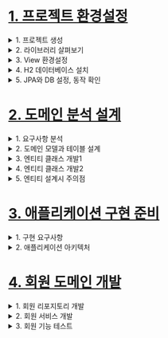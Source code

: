 # [1. 프로젝트 환경설정](./1.project-setting)
<details> <summary> 1. 프로젝트 생성</summary>

</details>

<details> <summary> 2. 라이브러리 살펴보기</summary>

- gradle 의존관계 보기
    - `./gradlew dependencies -configuration compileClasspath`

- spring-boot-starter-web
    - spring-boot-starter-tomcat: 톰캣 (웹서버)
    - spring-webmvc: 스프링 웹 MVC
- spring-boot-starter-thymeleaf: 타임리프 템플릿 엔진(View)
- spring-boot-starter-data-jpa
    - spring-boot-starter-aop
    - spring-boot-starter-jdbc
        - HikariCP 커넥션 풀 (부트 2.0 기본)
    - hibernate + JPA: 하이버네이트 + JPA
    - spring-data-jpa: 스프링 데이터 JPA
- spring-boot-starter(공통): 스프링 부트 + 스프링 코어 + 로깅
    - spring-boot
        - spring-core
    - spring-boot-starter-logging
- logback, slf4j

### 테스트 라이브러리
- spring-boot-starter-test
    - junit: 테스트 프레임워크
    - mockito: 목 라이브러리
    - assertj: 테스트 코드를 좀 더 편하게 작성하게 도와주는 라이브러리
    - spring-test: 스프링 통합 테스트 지원
- 핵심 라이브러리
    - 스프링 MVC
    - 스프링 ORM
    - JPA, 하이버네이트
    - 스프링 데이터 JPA
- 기타 라이브러리
    - H2 데이터베이스 클라이언트
    - 커넥션 풀: 부트 기본은 HikariCP
    - WEB(thymeleaf)
    - 로깅 SLF4J & LogBack
    - 테스트

참고: 스프링 데이터 JPA는 스프링과 JPA을 먼저 이해하고 사용해야 하는 응용기술이다.

</details>

<details> <summary> 3. View 환경설정</summary>

- thymeleaf 템플릿 엔진
    - thymeleaf 공식 사이트: https://www.thymeleaf.org/
    - 스프링 공식 튜토리얼: https://spring.io/guides/gs/serving-web-content/
    - 스프링부트 메뉴얼: https://docs.spring.io/spring-boot/docs/2.1.6.RELEASE/reference/html/
      boot-features-developing-web-applications.html#boot-features-spring-mvc-template-engines
- 스프링 부트 thymeleaf viewName 매핑
    - `resources:templates/` + (ViewName) + `.html`

- 참고: spring-boot-devtools 라이브러리를 추가하면, html 파일을 컴파일만 해주면 서버 재시작 없이
View 파일 변경이 가능하다.
    - `implementation 'org.springframework.boot:spring-boot-devtools'`
- 인텔리J 컴파일 방법: 메뉴 build Recompile

</details>

<details> <summary> 4. H2 데이터베이스 설치 </summary>

- 개발이나 테스트 용도로 가볍고 편리한 DB, 웹 화면 제공
- 주의 Version 1.4.200를 사용
- https://www.h2database.com/html/main.html
- 다운로드 및 설치
- 데이터 베이스 파일 생성 방법
    - `jdbc:h2:~/jpashop` (최소 한번)
    - `~/jpashop.mv.db`파일 생성 확인
    - 이후 부터는 `jdbc:h2:tcp://localhost/~/jpashop`

- 주의: H2 데이터베이스의 MVCC 옵션은 G2 1.4.198 버전부터 제거되었다. 1.4.200 버전에서는 MVCC옵션을 사용하면 오류가 발생한다.

</details>

<details> <summary> 5. JPA와 DB 설정, 동작 확인 </summary>

`main/resources/application.yml`
```
spring:
 datasource:
 url: jdbc:h2:tcp://localhost/~/jpashop
 username: sa
 password:
 driver-class-name: org.h2.Driver
 jpa:
 hibernate:
 ddl-auto: create
 properties:
 hibernate:
# show_sql: true
 format_sql: true
logging.level:
 org.hibernate.SQL: debug
# org.hibernate.type: trace
```

- spring.jpa.hibernate.ddl-auto: create
    - 이 옵션은 애플리케이션 실행 시점에 테이블을 drop 하고, 다시 생성한다.

> 참고: 모든 로그 출력은 가급적 로거를 통해 남겨야 한다
> `show_sql` : 옵션은 `System.out` 에 하이버네이트 실행 SQL을 남긴다.
> `org.hibernate.SQL` : 옵션은 logger를 통해 하이버네이트 실행 SQL을 남긴다

> 주의!`application.yml`같은 `yml`파일은 띄어쓰기(스페이스) 2칸으로 계층을 만든다. 따라서
> 띄어쓰기 2칸을 필수로 적어주어야 한다.
> 예를 들어서 아래의 `datasource`는 `spring:`하위에 있고 앞에 띄어쓰기 2칸이 있으므로
> `spring.datasource`가 된다. 다음 코드에 주석으로 띄어쓰기를 적어두었다.<br>

yml 띄어쓰기 주의
```
spring: #띄어쓰기 없음
 datasource: #띄어쓰기 2칸
 url: jdbc:h2:tcp://localhost/~/jpashop #4칸
 username: sa
 password:
 driver-class-name: org.h2.Driver
 jpa: #띄어쓰기 2칸
 hibernate: #띄어쓰기 4칸
 ddl-auto: create #띄어쓰기 6칸
 properties: #띄어쓰기 4칸
 hibernate: #띄어쓰기 6칸
# show_sql: true #띄어쓰기 8칸
 format_sql: true #띄어쓰기 8칸
logging.level: #띄어쓰기 없음
 org.hibernate.SQL: debug #띄어쓰기 2칸
# org.hibernate.type: trace #띄어쓰기 2칸
```

> 주의! @Test는 JUnit4를 사용하면 org.junit.Test를 사용하셔야 합니다. 만약 JUnit5 버전을 사용하면
> 그것에 맞게 사용하면 된다.
- Entity, Repository 동작 확인
- jar 빌드해서 동작 확인
    - `./gradlew clean build`
    - `cd build/libs/`
    - `java -jar ./jpashop...`

> 오류: 테스트를 실행했는데 다음과 같이 테스트를 찾을 수 없는 오류가 발생하는 경우
> `No tests found for given indlues: [jpabook.jpashop.MemberRepositoryTest]`
> `(filter.includeTestsMatching)`
> 해결: 스프링 부트 2.1.x 버전을 사용하지 않고, 2.2.x 이상 버전을 사용하면 Junit5가 설치된다. 이때는
> `build.gradle` 마지막에 다음 내용을 추가하면 테스트를 인식할 수 있다. Junit5 부터는 `build.gradle`
> 에 다음 내용을 추가 해야 테스트가 인식된다.

`build.gradle`마지막에 추가
```
test {
useJUnitPlatform()
}
```

> 참고: 스프링 부트를 통해 복잡한 설정이 다 자동화 되었다. `persistence.xml`도 없고,
> `LocalContainerEntityManagerFactoryBean`도 없다. 스프링 부트를 통한 추가 설정은
> 스프링 부트 메뉴얼을 참고하고, 스프링 부트를 사용하지 않고 순수 스프링과 JPA 설정 방법은 자바
> ORM표준 JPA 프로그래밍 책을 참고

### 쿼리 파라미터 로그 남기기
- 로그에 다음을 추가하기 `org.hiberrnate.type`: SQL 실행 파라미터를 로그로 남긴다.
- 외부 라이브 러리 사용
    - https://github.com/gavlyukovskiy/spring-boot-data-source-decorator
    - 스프링 부트를 사용하면 이 라이브러리만 추가하면 된다.<br>
    `implementation 'com.github.gavlyukovskiy:p6spy-spring-boot-starter:1.5.6'`

> 참고: 쿼리 파라미터를 로그로 남기는 외부 라이브러리는 시스템 자원을 사용하므로, 개발 단계에서는 편하게
> 사용해도 된다. 하지만 운영시스템에 적용하려면 꼭 성능테스트를 하고 사용하는 것이 좋다.

</details>

# [2. 도메인 분석 설계](./2.domain_analysis_design)

<details> <summary> 1. 요구사항 분석 </summary>

![image](https://user-images.githubusercontent.com/28394879/133268707-02de0e4f-fffb-4e93-a1a6-20d49487e339.png)

### 기능 목록
- 회원 기능
    - 회원 등록
    - 회원 조회
- 상품 기능
    - 상품 등록
    - 상품 수정
    - 상품 조회
- 주문 기능
    - 상품 주문
    - 주문 내역 조회
    - 주문 취소
- 기타 요구사항
    - 상품은 제고 관리가 필요하다.
    - 상품의 종류는 도서,음반,영화가 있다.
    - 상품을 카테고리로 구분할 수 있다.
    - 상품 주문시 배송 정볼르 입력할 수 있다.

</details>

<details> <summary> 2. 도메인 모델과 테이블 설계 </summary>

## 도메인 모델과 테이블 설계
![image](https://user-images.githubusercontent.com/28394879/133434624-67879f8b-c61d-4085-b6e5-acda70cdb6b9.png)
- 회원, 주문, 상품의 관계: 회원은 여러 상품을 주문할 수 있다. 그리고 한 번 주문할 때 여러 상품을 선택할 수 있으므로 주문과 상품은 다대다 관계다.
하지만 이런 다대다 관계는 관계형 데이터베이스는 물론이고 엔티티에서도 거의 사용하지 않는다. 따라서 그림처럼 주문상품이라는 엔티티를 추가해서
다대다 관계를 일대일, 다대일 관계로 풀어냈다.

- 상품 분류: 상품은 도서, 음반, 영화로 구분되는데 상품이라는 공통 속성을 사용하므로 상속 구조로 표현했다.

### 회원 엔티티 분석
![image](https://user-images.githubusercontent.com/28394879/133435599-d393a2c2-0de4-492a-8fa8-4b9885cb8d51.png)
- 회원(Member): 이름과 임베디드 타입인 주소(`Address`), 그리고 주문(`orders`) 리스트를 가진다.
- 주문(Order): 한 번 주문시 여러 상품을 주문할 수 있으므로 주문과 상품주문(`OrderItem`)은 일대다 관계다.
주문은 상품을 주문한 회원과 배송 정보, 주문 날짜, 주문 상태(`status`)를 가지고 있다. 주문 상태는 열거형을 사용했는데 주문(`Order`), 취소(`CANCEL`)을 표현할 수 있다.

- 주문상품(OrderItem): 주문한 상품 정보와 주문 금액(`orderPrice`), 주문 수량(`count`)정보를 가지고 있다. (보통 `OrderLine`, `ListItem`으로 많이 표현한다.)

- 상품(Item): 이름, 가격, 재고수량(`stockQuantity`)을 가지고 있다. 상품을 주문하면 재고수량이 줄어든다. 상품의 종류로는 도서, 음반, 영화가 있는데 각각은 사용하는 속성이 조금씩 다르다.

- 배송(Delivery): 주문시 하나의 배송 정보를 생성한다. 주문과 배송은 일대일 관계다.

- 카테고리(Category): 상품과 다대다 관계를 맺는다. `parent`, `child`로 부모, 자식 카테고리를 연결한다.

- 주소(Address): 값 타입(임베디드 타입)이다. 회원과 배송(Delivery)에서 사용한다.

> 참고: 회원 엔티티 분석 그림에서 Order와 Delivery가 단방향 관계로 잘못 그려져 있다. 양방향 관계가 맞다.

> 참고: 회원이 주문을 하기 때문에, 회원이 주문리스트를 가지는 것은 얼핏 보면 잘 설계한 것 같지만, 객체 세상은
> 실제 세계와는 다르다. 실무에서는 회원이 주문을 참조하지 않고, 주문이 회원을 참조하는 것으로 충분하다.
> 여기서는 일대다, 다대일 양방향 연관관계를 설명하기 위해서 추가했다.

### 회원 테이블 분석
![image](https://user-images.githubusercontent.com/28394879/133438311-c815f9b1-1f81-40ce-8df4-aa9c8400e2cf.png)

- MEMBER: 회원 엔티티의 `Address`임베디드 타입 정보가 회원 테이블에 그대로 들어갔다. 이것은 `DELIVERY`테이블도 마찬가지다.

- ITEM: 앨범, 도서, 영화 타입을 통합해서 하나의 테이블로 만들었다. `DTYPE` 컬럼으로 타입을 구분한다.

> 참고: 테이블명이 `ORDER`가 아니라 `ORDERS`인 것은 데이터베이스가 `order by`때문에 예약어로 잡고 있는 경우가 많다. 그래서 관례상 `ORDERS`를 많이 사용한다.

> 참고: 실제 코드에서는 DB에 소문자 + _(언더스코어) 스타일을 사용한다.
> 데이터베이스 테이블명, 컬럼명에 대한 관례는 회사마다 다르다. 보통은 대문자 + _(언더스코어)나 소문자 + _(언더스코어) 방식 중에 하나를 지정해서 일관성 있게 사용한다.
> 여기에서는 객체와 차이를 나타내기 위해 데이터베이스 테이블, 컬럼명은 대문자를 사용했지만, **실제 코드에서는 소문자 + _(언더스코어) 스타일을 사용하겠다.

### 연관관계 매핑 분석
- 회원과 주문: 일대다, 다대일의 양방향 관계다. 따라서 연관관계의 주인을 정해야 하는데, 외래 키가 있는 주문을 연관관계의 주인으로 정하는 것이 좋다.
그러므로 `Order.member`를 `ORDERS.MEMBER_ID` 외래키와 매핑한다.

- 주문상품과 주문: 다대일 양방향 관계다. 외래 키가 주문상품에 있으므로 주문상품이 연관관계의 주인이다. 그러므로 `OrderItem.order`를 `ORDER_ITEM.ORDER_ID`외래키와 매핑한다.

- 주문상품과 상품: 다대일 단방향 관계다. `OrderItem.item`을 `ORDER_ITEM.ITEM_ID` 외래키와 매핑한다.

- 주문과 배송: 일대일 단방향 관계다. `Order.delivery`를 `ORDERS.DELIVERY_ID` 외래키와 매핑한다.

- 카테고리와 상품: `@ManyToMany`를 사용해서 매핑한다. (실무에서 @ManyToMany는 사용하지 말자. 여기서는 다대다 관계를 예제로 보여주기 위해 추가했을 뿐이다.)

> 참고: 외래 키가 있는 곳을 연관관계의 주인으로 정해라.
> 연관관계의 주인은 단순히 외래 키를 누가 관리하냐의 문제이지 비즈니스상 우위에 있다고 주인으로 정하면
> 안된다.. 예를 들어서 자동차와 바퀴가 있으면, 일대다 관계에서 항상 다쪽에 외래 키가 있으므로 외래 키가
> 있는 바퀴를 연관관계의 주인으로 정하면 된다. 물론 자동차를 연관관계의 주인으로 정하는 것이 불가능 한
> 것은 아니지만, 자동차를 연관관계의 주인으로 정하면 자동차가 관리하지 않는 바퀴 테이블의 외래 키 값이
> 업데이트 되므로 관리와 유지보수가 어렵고, 추가적으로 별도의 업데이트 쿼리가 발생하는 성능 문제도 있
> 다. 자세한 내용은 JPA 기본편을 참고하자.


</details>

<details> <summary> 3. 엔티티 클래스 개발1 </summary>

- 예제에서는 설명을 쉽게하기 위해 엔티티 클래스에 Getter, Setter를 모두 열고, 최대한 단순하게 설계
- 실무에서는 가급적 Getter는 열어두고, Setter는 꼭 필요한 경우에만 사용하는 것을 추천

> 참고: 이론적으로 Getter, Setter 모두 제공하지 않고, 꼭 필요한 별도의 메서드를 제공하는게 가장 이상적이다.
> 하지만 실무에서 엔티티의 데이터는 조회할 일이 너무 많으므로, Getter의 경우 모두 열어두는 것이 편리하다.
> Getter는 아무리 호출해도 호출 하는 것 만으로 어떤 일이 발생하지 않는다. 하지만 Setter는 문제가 다르다.
> Setter를 호출하면 데이터가 변한다. Setter를 막 열어두면 가까운 미래에 엔티티가 도대체 왜 변경되는지
> 추적하기 점점 힘들어진다. 그래서 엔티티를 변경할 때는 Setter 대신에 변경 지점이 명확하도록 변경을 위한
> 비즈니스 메서드를 별도로 제공해야 한다.

### 회원 엔티티
> 참고: 엔티티의 식별자는 id 를 사용하고 PK 컬럼명은 member_id 를 사용했다. 엔티티는 타입(여기서는
> Member)이 있으므로 id 필드만으로 쉽게 구분할 수 있다. 테이블은 타입이 없으므로 구분이 어렵다. 그리
> 고 테이블은 관례상 테이블명 + id 를 많이 사용한다. 참고로 객체에서 id 대신에 memberId 를 사용해도
> 된다. 중요한 것은 일관성이다.

</details>

<details> <summary> 4. 엔티티 클래스 개발2 </summary>

### 카테고리 엔티티
> 참고: 실무에서는 @ManyToMany를 사용하지 말자
> @MnayToMany는 편리한 것 같지만, 중간 테이블(CATEGORY_ITEM)에 컬럼을 추가할 수 없고, 세밀하게
> 쿼리를 실행하기 어렵기 때문에 실무에서 사용하기에는 한계가 있다. 중간 엔티티(CategoryItem)를 만들고
> @ManyToOne, @OneToMany로 매핑해서 사용하자. 정리하면 다대다 매핑을 일대다, 다대일 매핑으로 풀어내서 사용하자.

### 주소 값 타입
> 참고: 값 타입은 변경 불가능하게 설계해야 한다.
> @Setter 를 제거하고, 생성자에서 값을 모두 초기화해서 변경 불가능한 클래스를 만들자. JPA 스펙상 엔티
> 티나 임베디드 타입( @Embeddable )은 자바 기본 생성자(default constructor)를 public 또는
> protected 로 설정해야 한다. public 으로 두는 것 보다는 protected 로 설정하는 것이 그나마 더 안전
> 하다.
> JPA가 이런 제약을 두는 이유는 JPA 구현 라이브러리가 객체를 생성할 때 리플랙션 같은 기술을 사용할 수
> 있도록 지원해야 하기 때문이다.

</details>

<details> <summary> 5. 엔티티 설계시 주의점 </summary>

### 엔티티에는 가급적 Setter를 사용하지 말자
- Setter가 모두 열려있으면, 변경 포인트가 너무 많아서 유지보수가 어렵다.

### 모든 연관관계는 지연로딩으로 설정!
- 즉시로딩(`EAGER`)은 예측이 어렵고, 어떤 SQL이 실행될지 추적하기 어렵다. 특히 JPQL을 실행할 때 N+1 문제가 자주 발생한다.
- 실무에서 모든 연관관계는 지연로딩(`LAZY`)으로 설정해야 한다.
- 연관된 엔티티를 함께 DB에서 조회해야 하면, fetch join 또는 엔티티 그래프 기능을 사용한다.
- @XToOne(OneToOne, ManyToOne)관계는 기본이 즉시로딩이므로 직접 지연로딩으로 설정해야 한다.

### 컬렉션은 필드에서 초기화 하자.
- 컬렉션은 필드에서 바로 초기화 하는 것이 안전하다.
- `null` 문제에서 안전하다.
- 하이버네이트는 엔티티를 영속화 할 때, 컬렉션을 감싸서 하이버네이트가 제공하는 내장 컬렉션으로 변경한다. 만약
`getOrders()`처럼 임의의 메서드에서 컬렉션을 잘못 생성하면 하이버네이트 내부 메커니즘에 문제가 발생할 수 있다.
따라서 필드레벨에서 생성하는 것이 가장 안전하고, 코드도 간결하다.
- ex) `private List<Order> orders = new ArrayList<>();` 얘를 생성자로 orders = new ArrayList<>()하는것보다 낫다.
```java
Member member = new Member();
System.out.println(member.getOrders().getClass());
em.persist(team);
System.out.println(member.getOrders().getClass());

// 출력 결과
class java.util.ArrayList
class org.hibernate.collection.internal.PersistentBag // 똑같은 orders인데 class가 바꼈음.. 근데 이것 이후로 또 ArrayList로 바뀌면 문제 생긴다.
```

### 테이블, 컬럼명 생성 전략
- 스프링 부트에서 하이버네이트 기본 매핑 전략을 변경해서 실제 테이블 필드명은 다름
- https://docs.spring.io/spring-boot/docs/2.1.3.RELEASE/reference/htmlsingle/#howto-configure-hibernate-naming-strategy
- https://docs.jboss.org/hibernate/orm/5.4/userguide/html_single/Hibernate_User_Guide.html#naming
- 하이버네이트 기존 구현: 엔티티의 필드명을 그대로 테이블의 컬럼명으로 사용(`SpringPhysicalNamingStrategy`)
- 스프링 부트 신규 설정(엔티티(필드) -> 테이블(컬럼))
    1. 카멜 케이스 -> 언더스코어(memberPoint -> member_point)
    2. .(점) -> _(언더스코어)
    3. 대문자 -> 소문자

- 적용 2단계
    1. 논리명 생성: 명시적으로 컬럼, 테이블명을 직접 적지 않으면 ImplicitNamingStrategy 사용
    `spring.jpa.hibernate.naming.implicit-strategy`: 테이블이나, 컬럼명을 명시하지 않을 때 논리명 적용
    2. 물리명 적용: `spring.jpa.hibernate.naming.physical-strategy`: 모든 논리명에 적용됨, 실제 테이블에 적용
    (username -> usernm 등으로 회사 룰로 바꿀 수 있음)
    - 스프링 부트 기본 설정
    ```
    spring.jpa.hibernate.naming.implicit-strategy:
    org.springframework.boot.orm.jpa.hibernate.SpringImplicitNamingStrategy

    spring.jpa.hibernate.naming.physical-strategy:
    org.springframework.boot.orm.jpa.hibernate.SpringPhysicalNamingStrategy
    ```


</details>

# [3. 애플리케이션 구현 준비](./3.application_implementation_ready)

<details> <summary> 1. 구현 요구사항 </summary>

### 기능 목록
- 회원 기능
    - 회원 등록
    - 회원 조회
- 상품 기능
    - 상품 등록
    - 상품 수정
    - 상품 조회
- 주문 기능
    - 상품 주문
    - 주문 내역 조회
    - 주문 취소
- 기타 요구사항
    - 상품은 제고 관리가 필요하다.
    - 상품의 종류는 도서,음반,영화가 있다.
    - 상품을 카테고리로 구분할 수 있다.
    - 상품 주문시 배송 정볼르 입력할 수 있다.

### 예제를 단순화 하기 위해 다음 기능은 구현X
- 로그인과 권한 관리X
- 파라미터 검증과 예외 처리 단순화
- 상품은 도서만 사용
- 카테고리는 사용X
- 배송 정보는 사용X



</details>


<details> <summary> 2. 애플리케이션 아키텍처 </summary>

![image](https://user-images.githubusercontent.com/28394879/133625272-6d95d3b0-04f4-413d-acee-37bd5b635d24.png)
### 계층형 구조 사용
- controller, web: 웹 계층
- service: 비즈니스 로직, 트랜잭션 처리
- repository: JPA를 직접 사용하는 계층, 엔티티 매니저 사용
- domain: 엔티티가 모여 있는 게층, 모든 계층에서 사용

### 패키지 구조
- jpabook.jpashop
    - domain
    - exception
    - repository
    - service
    - web

#### 개발순서: 서비스, 리포지트리 계층을 개발하고, 테스트 케이브를 작성해서 검증, 마지막에 웹 계층 적용



</details>

# [4. 회원 도메인 개발](./4.member_domain_develop)

<details> <summary> 1. 회원 리포지토리 개발 </summary>

**구현 기능**
- 회원 등록
- 회원 목록 조회

**순서**
- 회원 엔티티 코드 다시 보기
- 회원 리포지토리 개발
- 회원 서비스 개발
- 회원 기능 테스트

### 회원 리포지 토리 개발

**기술 설명**
- `@Repository`: 스프링 빈으로 등록, JPA 예외를 스프링 기반 예외로 예외 변환
- `@PersistenceContext`: 엔티티 매니저(`EntityManager`)주입
- `@PersistenceUnit`: 엔티티 매니저 팩토리(`EntityManagerFactory`)주입

</details>

<details> <summary> 2. 회원 서비스 개발 </summary>

### 회원 서비스 코드
**기술 설명**
- `@Service`
- `@Transactional`: 트랜잭션, 영속성 컨텍스트
    - `readOnly=true`: 데이터의 변경이 없는 읽기 전용 메서드에 사용, 영속성 컨텍스트를 플러시 하지 않으므로 약간의 성능 향상(읽기 전용에는 다 적용)
    - 데이터베이스 드라이버가 지원하면 DB에서 성능 향상
- `@Autowired`
    - 생성자 Injection 많이 사용, 생성자가 하나면 생략 가능

**기능 설명**
- `join()`
- `findMembers()`
- `findOne()`

> 참고: 실무에서는 검증 로직이 있어도 멀티 쓰레드 상황을 고려해서 회원 테이블의 회원명 컬럼에 유니크 제약 조건을 추가하는 것이
> 안전하다.

> 참고: 스프링 필드 주입 대신에 생성자 주입을 사용하자.

> 참고: 스프링 데이터 JPA를 사용하면 `EntityManager`도 주입 가능

</details>

<details> <summary> 3. 회원 기능 테스트 </summary>

**테스트 요구사항**
- 회원가입을 성공해야 한다.
- 회원가입 할 때 같은 이름이 있으면 예외가 발생해야 한다.

**기술 설명**
- `@SpringBootTest`: 스프링 부트 띄우고 테스트(이게 없으면 `@Autowired`다 실패)
- `@Transactional`: 반복 가능한 테스트 지원, 각각의 테스트를 실행할 때마다 트랜잭션을 시작하고 **테스트가 끝나면
트랜잭션을 강제로 롤백(이 어노테이션이 테스트 케이스에서 사용될 때만 롤백)

**기능 설명**
- 회원가입 테스트
- 중복 회원 예외처리 테스트

> 참고: 테스트 케이스 작성 고수 되는 마법: Given, When, Then
> (http://martinfowler.com/bliki/GivenWhenThen.html)
> 이 방법이 필수는 아니지만 이 방법을 기본으로 해서 다양하게 응용하는 것을 권장

### 테스트 케이스를 위한 설정
- 테스트 케이스 격리된 환경에서 실행하고, 끝나면 데이터를 초기화하는 것이 좋다. 그런 면에서 메모리 DB를 사용하는 것이 가장 이상적이다.
- 추가로 테스트 케이스를 위한 스프링 환경과, 일반적으로 애플리케이션을 실행하는 환경은 보통 다르므로 설정 파일을 다르게 사용하자.
- 다음과 같이 간단하게 테스트용 설정 파일을 추가하면 된다.
    - `test/resources/application.yml`
    ```yml
    spring:
    # datasource:
    # url: jdbc:h2:mem:testdb
    # username: sa
    # password:
    # driver-class-name: org.h2.Driver
    # jpa:
    # hibernate:
    # ddl-auto: create
    # properties:
    # hibernate:
     # show_sql: true
    # format_sql: true
    # open-in-view: false
    logging.level:
     org.hibernate.SQL: debug
    # org.hibernate.type: trace
    ```
    - 이제 테스트에서 스프링을 실행하면 이 위치에 있는 설정 파일을 읽는다. (만약 이 위치에 없으면 `src/resources/application.yml` 을 읽는다.)
- 스프링 부트는 datasource 설정이 없으면, 기본적으로 메모리 DB를 사용하고, driver-class도 현재 등록된 라이브러리를 보고 찾아준다.
- 추가로 `ddl-auto`도 `create-drop`모드로 동작한다. 따라서 데이터소스나, JPA 관련된 별도의 추가 설정을 하지 않아도 된다.


</details>